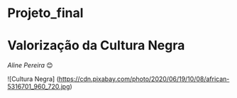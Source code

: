 # Projeto_final

# Valorização da Cultura Negra

*Aline Pereira* :blush:

![Cultura Negra] (https://cdn.pixabay.com/photo/2020/06/19/10/08/african-5316701_960_720.jpg)
